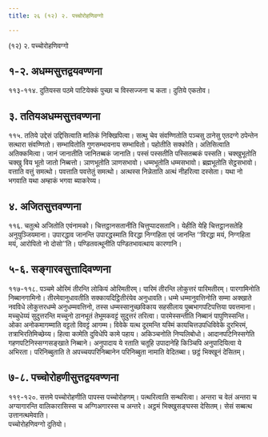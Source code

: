 ```yaml
---
title: २६ (१२) २. पच्चोरोहणिवग्गो

---
```

(१२) २. पच्चोरोहणिवग्गो  


## १-२. अधम्मसुत्तद्वयवण्णना

११३-११४. दुतियस्स पठमे पाटियेक्कं पुच्छा च विस्सज्जना च कता। दुतिये एकतोव।  


## ३. ततियअधम्मसुत्तवण्णना

११५. ततिये उद्देसं उद्दिसित्वाति मातिकं निक्खिपित्वा। सत्थु चेव संवण्णितोति पञ्चसु ठानेसु एतदग्गे ठपेन्तेन सत्थारा संवण्णितो। सम्भावितोति गुणसम्भावनाय सम्भावितो। पहोतीति सक्कोति। अतिसित्वाति अतिक्कमित्वा। जानं जानातीति जानितब्बकं जानाति। पस्सं पस्सतीति पस्सितब्बकं पस्सति। चक्खुभूतोति चक्खु विय भूतो जातो निब्बत्तो। ञाणभूतोति ञाणसभावो। धम्मभूतोति धम्मसभावो। ब्रह्मभूतोति सेट्ठसभावो। वत्ताति वत्तुं समत्थो। पवत्ताति पवत्तेतुं समत्थो। अत्थस्स निन्नेताति अत्थं नीहरित्वा दस्सेता। यथा नो भगवाति यथा अम्हाकं भगवा ब्याकरेय्य।  


## ४. अजितसुत्तवण्णना

११६. चतुत्थे अजितोति एवंनामको। चित्तट्ठानसतानीति चित्तुप्पादसतानि। येहीति येहि चित्तट्ठानसतेहि अनुयुञ्जियमाना। उपारद्धाव जानन्ति उपारद्धस्माति विरद्धा निग्गहिता एवं जानन्ति ‘‘विरद्धा मयं, निग्गहिता मयं, आरोपितो नो दोसो’’ति। पण्डितवत्थूनीति पण्डितभावत्थाय कारणानि।  


## ५-६. सङ्गारवसुत्तादिवण्णना

११७-११८. पञ्चमे ओरिमं तीरन्ति लोकियं ओरिमतीरम्। पारिमं तीरन्ति लोकुत्तरं पारिमतीरम्। पारगामिनोति निब्बानगामिनो। तीरमेवानुधावतीति सक्कायदिट्ठितीरंयेव अनुधावति। धम्मे धम्मानुवत्तिनोति सम्मा अक्खाते नवविधे लोकुत्तरधम्मे अनुधम्मवत्तिनो, तस्स धम्मस्सानुच्छविकाय सहसीलाय पुब्बभागपटिपत्तिया पवत्तमाना। मच्चुधेय्यं सुदुत्तरन्ति मच्चुनो ठानभूतं तेभूमकवट्टं सुदुत्तरं तरित्वा। पारमेस्सन्तीति निब्बानं पापुणिस्सन्ति।  
ओका अनोकमागम्माति वट्टतो विवट्टं आगम्म। विवेके यत्थ दूरमन्ति यस्मिं कायचित्तउपधिविवेके दुरभिरमं, तत्राभिरतिमिच्छेय्य। हित्वा कामेति दुविधेपि कामे पहाय। अकिञ्चनोति निप्पलिबोधो। आदानपटिनिस्सगेति गहणपटिनिस्सग्गसङ्खाते निब्बाने। अनुपादाय ये रताति चतूहि उपादानेहि किञ्चिपि अनुपादियित्वा ये अभिरता। परिनिब्बुताति ते अपच्चयपरिनिब्बानेन परिनिब्बुता नामाति वेदितब्बा। छट्ठं भिक्खूनं देसितम्।  


## ७-८. पच्चोरोहणीसुत्तद्वयवण्णना

११९-१२०. सत्तमे पच्चोरोहणीति पापस्स पच्चोरोहणम्। पत्थरित्वाति सन्थरित्वा। अन्तरा च वेलं अन्तरा च अग्यागारन्ति वालिकारासिस्स च अग्गिअगारस्स च अन्तरे। अट्ठमं भिक्खुसङ्घस्स देसितम्। सेसं सब्बत्थ उत्तानत्थमेवाति।  
पच्चोरोहणिवग्गो दुतियो।  